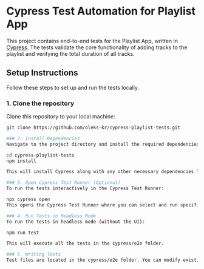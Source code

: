 # Cypress Test Automation for Playlist App

This project contains end-to-end tests for the Playlist App, written in [Cypress](https://www.cypress.io/). The tests validate the core functionality of adding tracks to the playlist and verifying the total duration of all tracks.

## Setup Instructions

Follow these steps to set up and run the tests locally.

### 1. Clone the repository

Clone this repository to your local machine:

```bash
git clone https://github.com/oleks-kr/cypress-playlist-tests.git

### 2. Install Dependencies
Navigate to the project directory and install the required dependencies:

cd cypress-playlist-tests
npm install

This will install Cypress along with any other necessary dependencies listed in the package.json.

### 3. Open Cypress Test Runner (Optional)
To run the tests interactively in the Cypress Test Runner:

npx cypress open
This opens the Cypress Test Runner where you can select and run specific tests interactively.

### 4. Run Tests in Headless Mode
To run the tests in headless mode (without the UI):

npm run test

This will execute all the tests in the cypress/e2e folder.

### 5. Writing Tests
Test files are located in the cypress/e2e folder. You can modify existing tests or create new ones to suit your needs.
